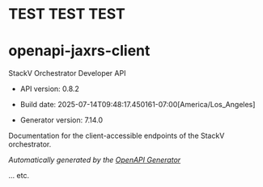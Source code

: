 # TEST TEST TEST

# openapi-jaxrs-client

StackV Orchestrator Developer API

- API version: 0.8.2

- Build date: 2025-07-14T09:48:17.450161-07:00[America/Los_Angeles]

- Generator version: 7.14.0

Documentation for the client-accessible endpoints of the StackV orchestrator.


*Automatically generated by the [OpenAPI Generator](https://openapi-generator.tech)*

… etc.
